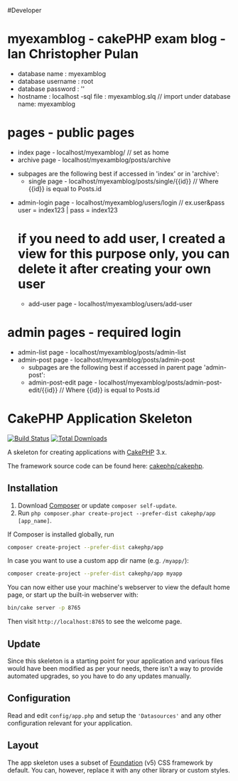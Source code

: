 #Developer

# myexamblog - cakePHP exam blog - Ian Christopher Pulan
- database name     : myexamblog
- database username : root
- database password : ''
- hostname          : localhost
-sql file           : myexamblog.slq // import under database name: myexamblog

# pages - public pages
+ index page    - localhost/myexamblog/ // set as home
+ archive page  - localhost/myexamblog/posts/archive
 - subpages are the following best if accessed in 'index' or in 'archive':
    + single page   - localhost/myexamblog/posts/single/{{id}} // Where {{id}} is equal to Posts.id

+ admin-login page  - localhost/myexamblog/users/login // ex.user&pass user = index123 | pass = index123
  # if you need to add user, I created a view for this purpose only, you can delete it after creating your own user
    - add-user page - localhost/myexamblog/users/add-user

# admin pages - required login
+ admin-list page - localhost/myexamblog/posts/admin-list
+ admin-post page - localhost/myexamblog/posts/admin-post
  - subpages are the following best if accessed in parent page 'admin-post':
  - admin-post-edit page  - localhost/myexamblog/posts/admin-post-edit/{{id}} // Where {{id}} is equal to Posts.id  





# CakePHP Application Skeleton

[![Build Status](https://img.shields.io/travis/cakephp/app/master.svg?style=flat-square)](https://travis-ci.org/cakephp/app)
[![Total Downloads](https://img.shields.io/packagist/dt/cakephp/app.svg?style=flat-square)](https://packagist.org/packages/cakephp/app)

A skeleton for creating applications with [CakePHP](https://cakephp.org) 3.x.

The framework source code can be found here: [cakephp/cakephp](https://github.com/cakephp/cakephp).

## Installation

1. Download [Composer](https://getcomposer.org/doc/00-intro.md) or update `composer self-update`.
2. Run `php composer.phar create-project --prefer-dist cakephp/app [app_name]`.

If Composer is installed globally, run

```bash
composer create-project --prefer-dist cakephp/app
```

In case you want to use a custom app dir name (e.g. `/myapp/`):

```bash
composer create-project --prefer-dist cakephp/app myapp
```

You can now either use your machine's webserver to view the default home page, or start
up the built-in webserver with:

```bash
bin/cake server -p 8765
```

Then visit `http://localhost:8765` to see the welcome page.

## Update

Since this skeleton is a starting point for your application and various files
would have been modified as per your needs, there isn't a way to provide
automated upgrades, so you have to do any updates manually.

## Configuration

Read and edit `config/app.php` and setup the `'Datasources'` and any other
configuration relevant for your application.

## Layout

The app skeleton uses a subset of [Foundation](http://foundation.zurb.com/) (v5) CSS
framework by default. You can, however, replace it with any other library or
custom styles.
